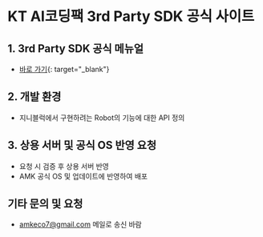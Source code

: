 # KT AI코딩팩 3rd Party SDK 공식 사이트

## 1. 3rd Party SDK 공식 메뉴얼
- [바로 가기](https://docs.google.com/document/d/1f8uzrakt5JvaX5gFYTYimwkhoMYNZp-RPaPQ7ohnP9o/edit?usp=sharing/){: target="_blank"}
## 2. 개발 환경 
- 지니블럭에서 구현하려는 Robot의 기능에 대한 API 정의

## 3. 상용 서버 및 공식 OS 반영 요청
- 요청 시 검증 후 상용 서버 반영
- AMK 공식 OS 및 업데이트에 반영하여 배포 

## 기타 문의 및 요청
- amkeco7@gmail.com 메일로 송신 바람
